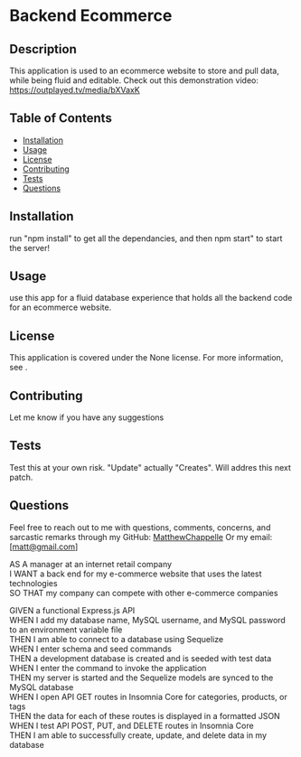 
# Backend Ecommerce  


## Description
This application is used to an ecommerce website to store and pull data, while being fluid and editable.
Check out this demonstration video: https://outplayed.tv/media/bXVaxK

## Table of Contents
- [Installation](#installation)
- [Usage](#usage)
- [License](#license)
- [Contributing](#contributing)
- [Tests](#tests)
- [Questions](#questions)

## Installation
run "npm install" to get all the dependancies, and then npm start" to start the server!

## Usage
use this app for a fluid database experience that holds all the backend code for an ecommerce website.

## License
This application is covered under the None license. For more information, see []().

## Contributing
Let me know if you have any suggestions

## Tests
Test this at your own risk. "Update" actually "Creates". Will addres this next patch.

## Questions
Feel free to reach out to me with questions, comments, concerns, and sarcastic remarks through my GitHub: [MatthewChappelle](https://github.com/MatthewChappelle) Or my email: [matt@gmail.com]

<p>AS A manager at an internet retail company<br>
I WANT a back end for my e-commerce website that uses the latest technologies<br>
SO THAT my company can compete with other e-commerce companies</p>

<p>GIVEN a functional Express.js API<br>
WHEN I add my database name, MySQL username, and MySQL password to an environment variable file<br>
THEN I am able to connect to a database using Sequelize<br>
WHEN I enter schema and seed commands<br>
THEN a development database is created and is seeded with test data<br>
WHEN I enter the command to invoke the application<br>
THEN my server is started and the Sequelize models are synced to the MySQL database<br>
WHEN I open API GET routes in Insomnia Core for categories, products, or tags<br>
THEN the data for each of these routes is displayed in a formatted JSON<br>
WHEN I test API POST, PUT, and DELETE routes in Insomnia Core<br>
THEN I am able to successfully create, update, and delete data in my database</p>